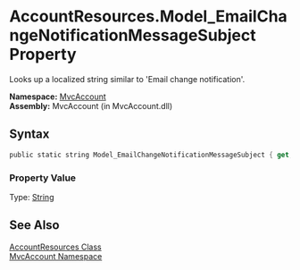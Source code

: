 AccountResources.Model_EmailChangeNotificationMessageSubject Property
=====================================================================
Looks up a localized string similar to 'Email change notification'.

**Namespace:** [MvcAccount][1]  
**Assembly:** MvcAccount (in MvcAccount.dll)

Syntax
------

```csharp
public static string Model_EmailChangeNotificationMessageSubject { get; }
```

### Property Value
Type: [String][2]

See Also
--------
[AccountResources Class][3]  
[MvcAccount Namespace][1]  

[1]: ../README.md
[2]: http://msdn.microsoft.com/en-us/library/s1wwdcbf
[3]: README.md